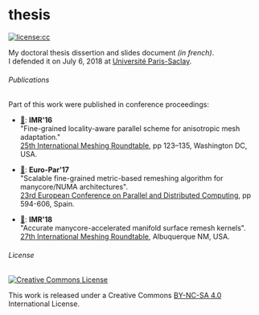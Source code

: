 # thesis
[![license:cc](https://img.shields.io/badge/license-creative%20commons-lightgrey.svg)](https://creativecommons.org/licenses/by-nc-nd/4.0/)

My doctoral thesis dissertion and slides document *(in french)*.  
I defended it on July 6, 2018 at [Université Paris-Saclay](https://www.universite-paris-saclay.fr/en).

###### Publications
Part of this work were published in conference proceedings:

- [📄](https://doi.org/10.1016/j.proeng.2016.11.035):  **IMR'16**  
  "Fine-grained locality-aware parallel scheme for anisotropic mesh adaptation."  
  [25th International Meshing Roundtable](https://imr.sandia.gov/25imr), pp 123–135, Washington DC, USA.

- [📄](https://doi.org/10.1007/978-3-319-64203-1_43):  **Euro-Par'17**  
  "Scalable fine-grained metric-based remeshing algorithm for manycore/NUMA architectures".  
  [23rd European Conference on Parallel and Distributed Computing](https://europar2017.usc.es), pp 594-606, Spain.  
  
- [📄](https://project.inria.fr/imr27/files/2018/09/1030.pdf): **IMR'18**    
  "Accurate manycore-accelerated manifold surface remesh kernels".  
  [27th International Meshing Roundtable](https://imr.sandia.gov/27imr), Albuquerque NM, USA.

###### License

<a rel="license" href="http://creativecommons.org/licenses/by-nc-sa/4.0/"><img alt="Creative Commons License" style="border-width:0" src="https://i.creativecommons.org/l/by-nc-sa/4.0/88x31.png" /></a>

This work is released under a Creative Commons [BY-NC-SA 4.0](http://creativecommons.org/licenses/by-nc-sa/4.0/) International License.

